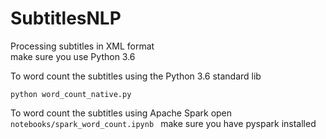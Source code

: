 # SubtitlesNLP

Processing subtitles in XML format  
make sure you use Python 3.6  

To word count the subtitles using the Python 3.6 standard lib  
```
python word_count_native.py  
```  

To word count the subtitles using Apache Spark open ```notebooks/spark_word_count.ipynb ``` make sure you have pyspark installed